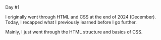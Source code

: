 Day #1

I originally went through HTML and CSS at the end of 2024 (December).
Today, I recapped what I previously learned before I go further.

Mainly, I just went through the HTML structure and basics of CSS.
